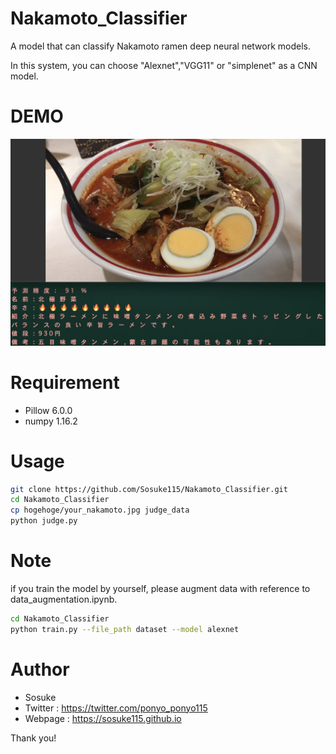 
# Nakamoto_Classifier
 
A model that can classify Nakamoto ramen deep neural network models.

In this system, you can choose "Alexnet","VGG11" or "simplenet" as a CNN model.
 
# DEMO
 
![demo](https://github.com/Sosuke115/Nakamoto_Classifier/blob/master/image.jpg "")


 
# Requirement
 
 
* Pillow 6.0.0
* numpy 1.16.2
 

# Usage


 
 
```bash
git clone https://github.com/Sosuke115/Nakamoto_Classifier.git
cd Nakamoto_Classifier
cp hogehoge/your_nakamoto.jpg judge_data
python judge.py
```
 
# Note
 
if you train the model by yourself, please augment data with reference to data_augmentation.ipynb.

```bash
cd Nakamoto_Classifier
python train.py --file_path dataset --model alexnet
```

# Author
 
* Sosuke
* Twitter : https://twitter.com/ponyo_ponyo115
* Webpage : https://sosuke115.github.io

 

 
Thank you!
